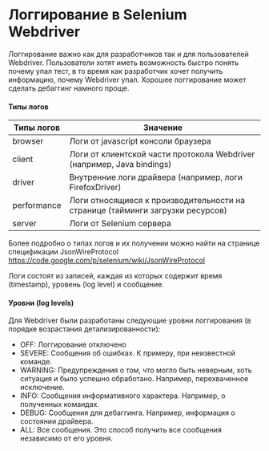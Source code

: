 # Логгирование в Selenium Webdriver
Логгирование важно как для разработчиков так и для пользователей Webdriver. Пользователи хотят иметь возможность быстро понять почему упал тест, в то время как разработчик хочет получить информацию, почему Webdriver упал. Хорошее логгирование может сделать дебаггинг намного проще.

#### Типы логов
| Типы логов | Значение |
| -- | -- |
| browser | Логи от javascript консоли браузера |
| client | Логи от клиентской части протокола Webdriver (например, Java bindings) |
| driver | Внутренние логи драйвера (например, логи FirefoxDriver) |
| performance | Логи относящиеся к производительности на странице (тайминги загрузки ресурсов) |
| server | Логи от Selenium сервера |

Более подробно о типах логов и их получении можно найти на странице спецификации JsonWireProtocol https://code.google.com/p/selenium/wiki/JsonWireProtocol 

Логи состоят из записей, каждая из которых содержит время (timestamp), уровень (log level) и сообщение.
#### Уровни (log levels)
Для Webdriver были разработаны следующие уровни логгирования (в порядке возрастания детализированности):
* OFF: Логгирование отключено
* SEVERE: Сообщения об ошибках. К примеру, при неизвестной команде.
* WARNING: Предупреждения о том, что могло быть неверным, хоть ситуация и было успешно обработано. Например, перехваченное исключение.
* INFO: Сообщения информативного характера. Например, о полученных командах.
* DEBUG: Сообщения для дебаггинга. Например, информация о состоянии драйвера.
* ALL: Все сообщения. Это способ получить все сообщения независимо от его уровня.
